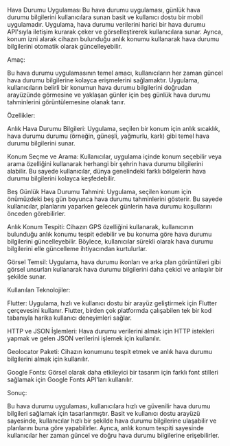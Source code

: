 Hava Durumu Uygulaması
Bu hava durumu uygulaması, günlük hava durumu bilgilerini kullanıcılara sunan basit ve kullanıcı dostu bir mobil uygulamadır. Uygulama, hava durumu verilerini harici bir hava durumu API'sıyla iletişim kurarak çeker ve görselleştirerek kullanıcılara sunar. Ayrıca, konum izni alarak cihazın bulunduğu anlık konumu kullanarak hava durumu bilgilerini otomatik olarak güncelleyebilir.

Amaç:

Bu hava durumu uygulamasının temel amacı, kullanıcıların her zaman güncel hava durumu bilgilerine kolayca erişmelerini sağlamaktır. Uygulama, kullanıcıların belirli bir konumun hava durumu bilgilerini doğrudan arayüzünde görmesine ve yaklaşan günler için beş günlük hava durumu tahminlerini görüntülemesine olanak tanır.

Özellikler:

Anlık Hava Durumu Bilgileri: Uygulama, seçilen bir konum için anlık sıcaklık, hava durumu durumu (örneğin, güneşli, yağmurlu, karlı) gibi temel hava durumu bilgilerini sunar.

Konum Seçme ve Arama: Kullanıcılar, uygulama içinde konum seçebilir veya arama özelliğini kullanarak herhangi bir şehrin hava durumu bilgilerini alabilir. Bu sayede kullanıcılar, dünya genelindeki farklı bölgelerin hava durumu bilgilerini kolayca keşfedebilir.

Beş Günlük Hava Durumu Tahmini: Uygulama, seçilen konum için önümüzdeki beş gün boyunca hava durumu tahminlerini gösterir. Bu sayede kullanıcılar, planlarını yaparken gelecek günlerin hava durumu koşullarını önceden görebilirler.

Anlık Konum Tespiti: Cihazın GPS özelliğini kullanarak, kullanıcının bulunduğu anlık konumu tespit edebilir ve bu konuma göre hava durumu bilgilerini güncelleyebilir. Böylece, kullanıcılar sürekli olarak hava durumu bilgilerini elle güncelleme ihtiyacından kurtulurlar.

Görsel Temsil: Uygulama, hava durumu ikonları ve arka plan görüntüleri gibi görsel unsurları kullanarak hava durumu bilgilerini daha çekici ve anlaşılır bir şekilde sunar.

Kullanılan Teknolojiler:

Flutter: Uygulama, hızlı ve kullanıcı dostu bir arayüz geliştirmek için Flutter çerçevesini kullanır. Flutter, birden çok platformda çalışabilen tek bir kod tabanıyla harika kullanıcı deneyimleri sağlar.

HTTP ve JSON İşlemleri: Hava durumu verilerini almak için HTTP istekleri yapmak ve gelen JSON verilerini işlemek için kullanılır.

Geolocator Paketi: Cihazın konumunu tespit etmek ve anlık hava durumu bilgilerini almak için kullanılır.

Google Fonts: Görsel olarak daha etkileyici bir tasarım için farklı font stilleri sağlamak için Google Fonts API'ları kullanılır.

Sonuç:

Bu hava durumu uygulaması, kullanıcılara hızlı ve güvenilir hava durumu bilgileri sağlamak için tasarlanmıştır. Basit ve kullanıcı dostu arayüzü sayesinde, kullanıcılar hızlı bir şekilde hava durumu bilgilerine ulaşabilir ve planlarını buna göre yapabilirler. Ayrıca, anlık konum tespiti sayesinde kullanıcılar her zaman güncel ve doğru hava durumu bilgilerine erişebilirler.
